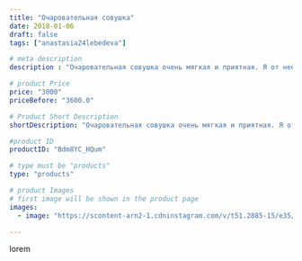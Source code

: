 ```yaml
---
title: "Очаровательная совушка"
date: 2018-01-06
draft: false
tags: ["anastasia24lebedeva"]

# meta description
description : "Очаровательная совушка очень мягкая и приятная. Я от неё в полном восторге. #сова #игрушкикрючком #плюшеваярадость"

# product Price
price: "3000"
priceBefore: "3600.0"

# Product Short Description
shortDescription: "Очаровательная совушка очень мягкая и приятная. Я от неё в полном восторге. #сова #игрушкикрючком #плюшеваярадость"

#product ID
productID: "Bdm8YC_HQum"

# type must be "products"
type: "products"

# product Images
# first image will be shown in the product page
images:
  - image: "https://scontent-arn2-1.cdninstagram.com/v/t51.2885-15/e35/26070872_754371324773344_7497529962572808192_n.jpg?tp=1&_nc_ht=scontent-arn2-1.cdninstagram.com&_nc_cat=104&_nc_ohc=MGpq-p2VeYQAX89unc6&ccb=7-4&oh=27eb1b83d4c4bc2dfeadbd7e715c69b1&oe=60847947&ig_cache_key=MTY4NjMwMDY0NTc2MTI4OTEyNg%3D%3D.2-ccb7-4"

---
```

lorem
